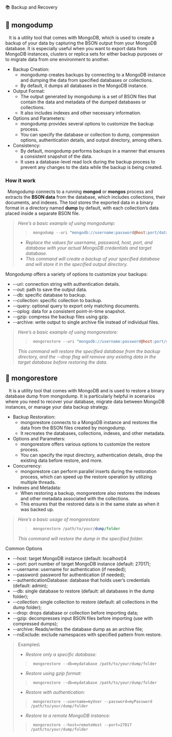 📚 Backup and Recovery
&ensp; 

## <a name="mongodump"></a>📖 mongodump
&ensp; It is a utility tool that comes with MongoDB, which is used to create a backup of your data by capturing the BSON output from your MongoDB database. 
It is especially useful when you want to export data from MongoDB instances, clusters or replica sets for either backup purposes or to migrate data from one environment to another.
+ Backup Creation: 
  * mongodump creates backups by connecting to a MongoDB instance and dumping the data from specified databases or collections. 
  * By default, it dumps all databases in the MongoDB instance.
+ Output Format: 
  * The output generated by mongodump is a set of BSON files that contain the data and metadata of the dumped databases or collections. 
  * It also includes indexes and other necessary information.
+ Options and Parameters: 
  * mongodump provides several options to customize the backup process. 
  * You can specify the database or collection to dump, compression options, authentication details, and output directory, among others.
+ Consistency: 
  * By default, mongodump performs backups in a manner that ensures a consistent snapshot of the data. 
  * It uses a database-level read lock during the backup process to prevent any changes to the data while the backup is being created.

### How it work
&ensp;Mongodump connects to a running **mongod** or **mongos** process and extracts the **BSON data** from the database, which includes collections, their documents, and indexes. The tool stores the exported data in a binary format in a directory named **dump** by default, with each collection’s data placed inside a separate BSON file.

> _Here’s a basic example of using mongodump:_
> > ```perl
> >  mongodump --uri "mongodb://username:password@host:port/database" --out /path/to/output/dir
> > ```
>  - _Replace the values for username, password, host, port, and database with your actual MongoDB credentials and target database._
>  - _This command will create a backup of your specified database and will store it in the specified output directory._

Mongodump offers a variety of options to customize your backups:
* --uri: connection string with authentication details.
* --out: path to save the output data.
* --db: specific database to backup.
* --collection: specific collection to backup.
* --query: optional query to export only matching documents.
* --oplog: data for a consistent point-in-time snapshot.
* --gzip: compress the backup files using gzip.
* --archive: write output to single archive file instead of individual files.

> _Here’s a basic example of using mongorestore:_
> > ```perl
> >  mongorestore --uri "mongodb://username:password@host:port/database" --drop /path/to/backup/dir
> > ```
> _This command will restore the specified database from the backup directory, and the --drop flag will remove any existing data in the target database before restoring the data._


## <a name="mongorestore"></a>📖 mongorestore
&ensp; It is a utility tool that comes with MongoDB and is used to restore a binary database dump from mongodump. 
It is particularly helpful in scenarios where you need to recover your database, migrate data between MongoDB instances, or manage your data backup strategy.
+ Backup Restoration: 
  * mongorestore connects to a MongoDB instance and restores the data from the BSON files created by mongodump. 
  * It recreates the databases, collections, indexes, and other metadata.
+ Options and Parameters: 
  * mongorestore offers various options to customize the restore process. 
  * You can specify the input directory, authentication details, drop the existing data before restore, and more.
+ Concurrency: 
  * mongorestore can perform parallel inserts during the restoration process, which can speed up the restore operation by utilizing multiple threads.
+ Indexes and Metadata: 
  * When restoring a backup, mongorestore also restores the indexes and other metadata associated with the collections. 
  * This ensures that the restored data is in the same state as when it was backed up.

> _Here’s a basic usage of mongorestore:_
> > ```perl
> >  mongorestore /path/to/your/dump/folder
> > ```
> _This command will restore the dump in the specified folder._

Common Options
* --host: target MongoDB instance (default: localhost)4
* --port: port number of target MongoDB instance (default: 27017);
* --username: username for authentication (if needed);
* --password: password for authentication (if needed);
* --authenticationDatabase: database that holds user’s credentials (default: admin);
* --db: single database to restore (default: all databases in the dump folder);
* --collection: single collection to restore (default: all collections in the dump folder);
* --drop: drops database or collection before importing data;
* --gzip: decompresses input BSON files before importing (use with compressed dumps);
* --archive: Reads/writes the database dump as an archive file;
* --nsExclude: exclude namespaces with specified pattern from restore.

> Examples\
>  - _Restore only a specific database:_
> > ```shell
> >  mongorestore --db=mydatabase /path/to/your/dump/folder
> > ```
>  - _Restore using gzip format:_
> > ```shell
> >  mongorestore --db=mydatabase /path/to/your/dump/folder
> > ```
>  - _Restore with authentication:_
> > ```shell
> >  mongorestore --username=myUser --password=myPassword /path/to/your/dump/folder
> > ```
>  - _Restore to a remote MongoDB instance:_
> > ```shell
> >  mongorestore --host=remoteHost --port=27017 /path/to/your/dump/folder
> > ```








